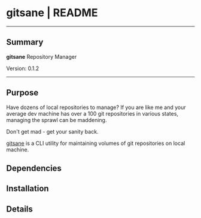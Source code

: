 # gitsane | README

* * *

## Summary

**gitsane** Repository Manager

Version:  0.1.2

* * *

## Purpose

Have dozens of local repositories to manage?  If you are like me and your average dev machine has over a 100 git repositories in various states, managing the sprawl can be maddening.

Don't get mad - get your sanity back.

[gitsane](https://github.com/fstab50/gitsane) is a CLI utility for maintaining volumes of git repositories on local machine.


## Dependencies



## Installation


## Details
